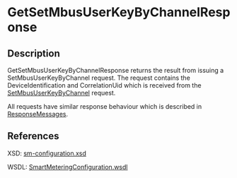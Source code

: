 <!--
SPDX-FileCopyrightText: Contributors to the Documentation project

SPDX-License-Identifier: Apache-2.0
-->

# GetSetMbusUserKeyByChannelResponse

## Description

GetSetMbusUserKeyByChannelResponse returns the result from issuing a SetMbusUserKeyByChannel request. The request contains the DeviceIdentification and CorrelationUid which is received from the [SetMbusUserKeyByChannel](setmbususerkeybychannel.md) request.

All requests have similar response behaviour which is described in [ResponseMessages](../../responsemessages.md).

## References

XSD: [sm-configuration.xsd](https://github.com/OSGP/open-smart-grid-platform/blob/development/osgp/shared/osgp-ws-smartmetering/src/main/resources/schemas/sm-configuration.xsd)

WSDL: [SmartMeteringConfiguration.wsdl](https://github.com/OSGP/open-smart-grid-platform/blob/development/osgp/shared/osgp-ws-smartmetering/src/main/resources/SmartMeteringConfiguration.wsdl)

